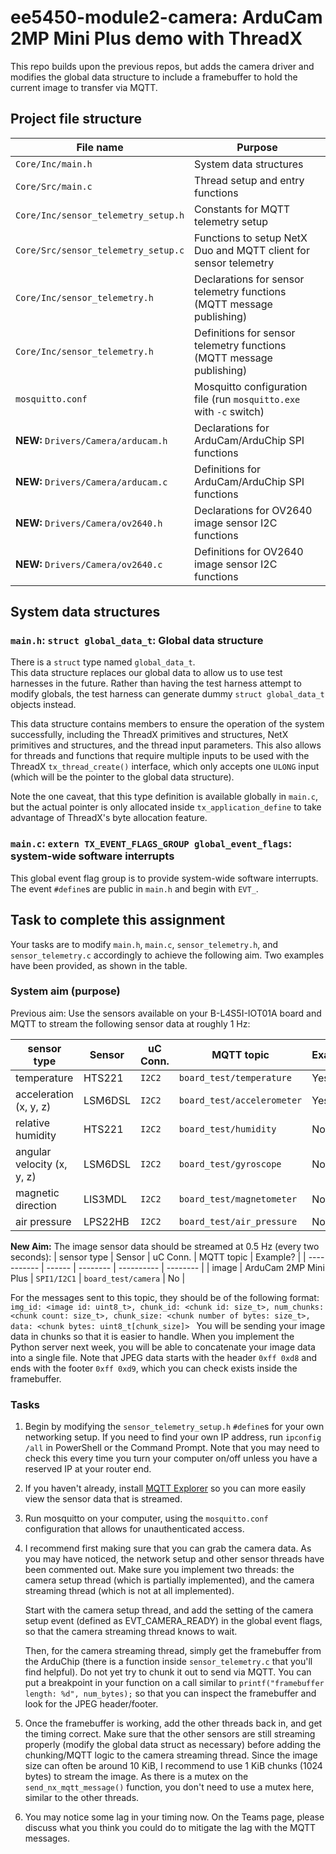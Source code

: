 # ee5450-module2-camera: ArduCam 2MP Mini Plus demo with ThreadX

This repo builds upon the previous repos, but adds the camera driver and modifies the global
data structure to include a framebuffer to hold the current image to transfer via MQTT.

## Project file structure
| File name | Purpose |
| ------------------- | ------- |
| `Core/Inc/main.h` | System data structures |
| `Core/Src/main.c` | Thread setup and entry functions |
| `Core/Inc/sensor_telemetry_setup.h` | Constants for MQTT telemetry setup |
| `Core/Src/sensor_telemetry_setup.c` | Functions to setup NetX Duo and MQTT client for sensor telemetry |
| `Core/Inc/sensor_telemetry.h` | Declarations for sensor telemetry functions (MQTT message publishing) |
| `Core/Inc/sensor_telemetry.h` | Definitions for sensor telemetry functions (MQTT message publishing) |
| `mosquitto.conf` | Mosquitto configuration file (run `mosquitto.exe` with `-c` switch) |
| **NEW:** `Drivers/Camera/arducam.h` | Declarations for ArduCam/ArduChip SPI functions |
| **NEW:** `Drivers/Camera/arducam.c` | Definitions for ArduCam/ArduChip SPI functions |
| **NEW:** `Drivers/Camera/ov2640.h` | Declarations for OV2640 image sensor I2C functions |
| **NEW:** `Drivers/Camera/ov2640.c` | Definitions for OV2640 image sensor I2C functions |

## System data structures
### `main.h`: `struct global_data_t`: Global data structure
There is a `struct` type named `global_data_t`.  
This data structure replaces our global data to allow us to use 
test harnesses in the future.  Rather than having the
test harness attempt to modify globals, the test harness can generate
dummy `struct global_data_t` objects instead. 

This data structure contains members to ensure the operation of the system
successfully, including the ThreadX primitives and structures, NetX primitives
and structures, and the thread input parameters. This also allows for
threads and functions that require multiple inputs to be used with the
ThreadX `tx_thread_create()` interface, which only accepts one `ULONG` 
input (which will be the pointer to the global data structure).

Note the one caveat, that this type definition is available globally
in `main.c`, but the actual pointer is only allocated inside
`tx_application_define` to take advantage of ThreadX's byte allocation
feature.

### `main.c`: `extern TX_EVENT_FLAGS_GROUP global_event_flags`: system-wide software interrupts
This global event flag group is to provide system-wide software interrupts. 
The event `#define`s are public in `main.h` and begin with `EVT_`.


## Task to complete this assignment
Your tasks are to modify `main.h`, `main.c`, `sensor_telemetry.h`, and `sensor_telemetry.c`
accordingly to achieve the following aim.  Two examples have been provided, 
as shown in the table. 

### System aim (purpose)
Previous aim: Use the sensors available on your B-L4S5I-IOT01A board
and MQTT to stream the following sensor data at roughly 1 Hz:

| sensor type | Sensor | uC Conn. | MQTT topic | Example? |
| ----------- | ------ | -------- | ---------- | -------- |
| temperature | HTS221 | `I2C2` | `board_test/temperature` | Yes |
| acceleration (x, y, z) | LSM6DSL | `I2C2` | `board_test/accelerometer` | Yes |
| relative humidity | HTS221 | `I2C2` | `board_test/humidity` | No |
| angular velocity (x, y, z) | LSM6DSL | `I2C2` | `board_test/gyroscope` | No |
| magnetic direction | LIS3MDL | `I2C2` | `board_test/magnetometer` | No |
| air pressure | LPS22HB | `I2C2` | `board_test/air_pressure` | No |

**New Aim:** The image sensor data should be streamed at 0.5 Hz (every two seconds):
| sensor type | Sensor | uC Conn. | MQTT topic | Example? |
| ----------- | ------ | -------- | ---------- | -------- |
| image | ArduCam 2MP Mini Plus | `SPI1/I2C1` | `board_test/camera` | No |

For the messages sent to this topic, they should be of the following format:
`img_id: <image id: uint8_t>, chunk_id: <chunk id: size_t>, num_chunks: <chunk count: size_t>, chunk_size: <chunk number of bytes: size_t>, data: <chunk bytes: uint8_t[chunk_size]> `
You will be sending your image data in chunks so that it is easier to handle.  When you implement the Python server
next week, you will be able to concatenate your image data into a single file.  Note that JPEG data starts with the
header `0xff 0xd8` and ends with the footer `0xff 0xd9`, which you can check exists inside the framebuffer.

### Tasks
1. Begin by modifying the `sensor_telemetry_setup.h` `#define`s for your own networking
   setup.  If you need to find your own IP address, run `ipconfig /all` in PowerShell
   or the Command Prompt.  Note that you may need to check this every time you turn 
   your computer on/off unless you have a reserved IP at your router end.
2. If you haven't already, install [MQTT Explorer](http://mqtt-explorer.com/) 
   so you can more easily view the sensor data that is streamed.
3. Run mosquitto on your computer, using the `mosquitto.conf` configuration that 
   allows for unauthenticated access.
4. I recommend first making sure that you can grab the camera data. As you may have noticed,
   the network setup and other sensor threads have been commented out.  Make sure you implement
   two threads: the camera setup thread (which is partially implemented), and the camera 
   streaming thread (which is not at all implemented).  
   
   Start with the camera setup thread,
   and add the setting of the camera setup event (defined as EVT_CAMERA_READY) in the global 
   event flags, so that the camera streaming thread knows to wait.
   
   Then, for the camera streaming thread, simply get the framebuffer from the ArduChip (there
   is a function inside `sensor_telemetry.c` that you'll find helpful).  Do not yet try to 
   chunk it out to send via MQTT.  You can put a breakpoint in your function on a call similar to
   `printf("framebuffer length: %d", num_bytes);` so that you can inspect the framebuffer and look
   for the JPEG header/footer.
5. Once the framebuffer is working, add the other threads back in, and get the timing correct. Make sure
   that the other sensors are still streaming properly (modify the global data struct as necessary) 
   before adding the chunking/MQTT logic to the camera streaming thread.  Since the image size can often
   be around 10 KiB, I recommend to use 1 KiB chunks (1024 bytes) to stream the image.  As there is a mutex
   on the `send_nx_mqtt_message()` function, you don't need to use a mutex here, similar to the other threads.
6. You may notice some lag in your timing now.  On the Teams page, please discuss what you think you could
   do to mitigate the lag with the MQTT messages.
